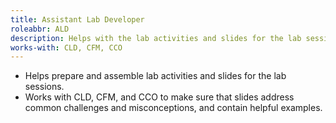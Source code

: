 ```yaml
---
title: Assistant Lab Developer
roleabbr: ALD
description: Helps with the lab activities and slides for the lab sessions.
works-with: CLD, CFM, CCO
---
```


* Helps prepare and assemble lab activities and slides for the lab sessions.
* Works with CLD, CFM, and CCO to make sure that slides address common challenges and misconceptions, and contain helpful examples.

